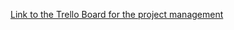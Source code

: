 
[Link to the Trello Board for the project management](https://trello.com/invite/b/6848c28a0cd12f3cbcdd3bbf/ATTIe81cca195ad1ab04022b9d075c48cb895B483749/task-management)